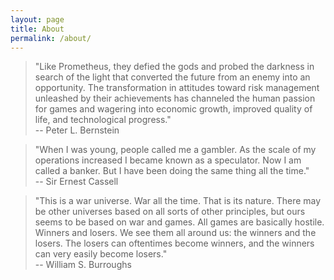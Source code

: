 ```yaml
---
layout: page
title: About
permalink: /about/
---
```

>"Like Prometheus, they defied the gods and probed the darkness in search of the light that converted the future from an enemy into an opportunity. The transformation in attitudes toward risk management unleashed by their achievements has channeled the human passion for games and wagering into economic growth, improved quality of life, and technological progress."
><br>-- Peter L. Bernstein

>"When I was young, people called me a gambler. As the scale of my operations increased I became known as a speculator. Now I am called a banker. But I have been doing the same thing all the time."
><br>-- Sir Ernest Cassell

>"This is a war universe. War all the time. That is its nature. There may be other universes based on all sorts of other principles, but ours seems to be based on war and games. All games are basically hostile. Winners and losers. We see them all around us: the winners and the losers. The losers can oftentimes become winners, and the winners can very easily become losers."
><br>-- William S. Burroughs
